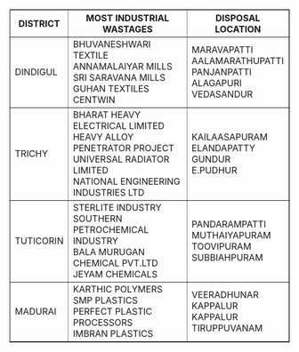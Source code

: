 <!DOCTYPE html>
<html>
<head>
    <title>Simple Table</title>
</head>
<body>
    <table border="1">
        <tr>
            <th>DISTRICT</th>
            <th>MOST INDUSTRIAL WASTAGES</th>
            <th>DISPOSAL LOCATION</th>
        </tr>
        <tr>
            <td>DINDIGUL</td>
            <td>BHUVANESHWARI TEXTILE<BR>ANNAMALAIYAR MILLS<BR>SRI SARAVANA MILLS<BR>GUHAN TEXTILES<BR>CENTWIN<BR></td>
            <td>MARAVAPATTI<BR>AALAMARATHUPATTI<br>PANJANPATTI<BR>ALAGAPURI<BR>VEDASANDUR</td>
    </tr>
    <tr>
        <td>TRICHY</td>
        <td>BHARAT HEAVY ELECTRICAL LIMITED<br>HEAVY ALLOY PENETRATOR PROJECT<br>UNIVERSAL RADIATOR LIMITED<BR>
            NATIONAL ENGINEERING INDUSTRIES LTD</td>
         <td>KAILAASAPURAM<br>ELANDAPATTY<br>GUNDUR<br>E.PUDHUR</td>   
    </tr>
        <tr>
        <td>TUTICORIN</td>
        <td>STERLITE INDUSTRY<br>SOUTHERN PETROCHEMICAL INDUSTRY<br>BALA MURUGAN CHEMICAL PVT.LTD<br>JEYAM CHEMICALS</td>
        <td>PANDARAMPATTI<br>MUTHAIYAPURAM<br>TOOVIPURAM<br>SUBBIAHPURAM</td>
    </tr>
    <tr> 
        <td>MADURAI</td>
        <td>KARTHIC POLYMERS<br>SMP PLASTICS<br>PERFECT PLASTIC PROCESSORS<br>IMBRAN PLASTICS</td>
        <td>VEERADHUNAR<br>KAPPALUR<br>KAPPALUR<br>TIRUPPUVANAM</td>
    </tr>
    </table>
</body>
</html>
        
